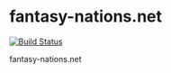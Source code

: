 # fantasy-nations.net

[![Build Status](https://travis-ci.org/rhinel/fantasy-nations.net.svg?branch=master)](https://travis-ci.org/rhinel/fantasy-nations.net) <br>

fantasy-nations.net
